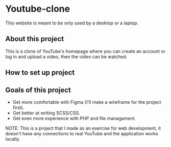 # Youtube-clone
<p>This website is meant to be only used by a desktop or a laptop.</p>

<h2 align='left'>About this project</h2>
<p>This is a clone of YouTube's homepage where you can create an account or log in and upload a video, then the video can be watched.</p>
<h2 align='left'>How to set up project</h2>
<h2 align='left'>Goals of this project</h2>
<ul>
  <li>Get more comfortable with Figma (I'll make a wireframe for the project first).</li>
  <li>Get better at writing SCSS/CSS.</li>
  <li>Get even more experience with PHP and file managament.</li>
</ul>

<p>NOTE: This is a project that I made as an exercise for web development, it doesn't have any connections to real YouTube and the application works locally.</p>

